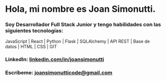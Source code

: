 # Hola, mi nombre es **Joan Simonutti**.

### **Soy Desarrollador Full Stack Junior** y tengo habilidades con las siguientes tecnologías:
JavaScript | React | Python | Flask | SQLAlchemy | API REST | Base de datos | HTML | CSS | GIT
### **LinkedIn:** [linkedin.com/in/joansimonutti](https://www.linkedin.com/in/joansimonutti/)
### **Escríbeme:** [joansimonutticode@gmail.com](mailto:joansimonutticode@gmail.com)  

